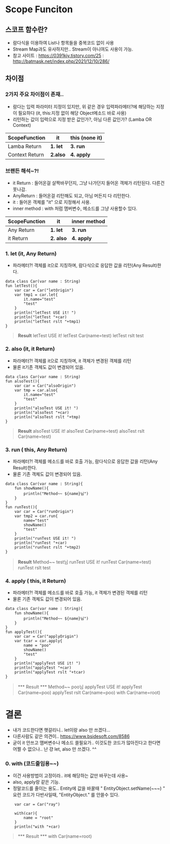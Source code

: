 Scope Funciton
===

## 스코프 함수란?
- 람다식을 이용하여 List나 항목들을 중복코드 없이 사용
- Stream Map과도 유사하지만.. Stream이 아니여도 사용이 가능.
- 참고 사이트
  : https://0391kjy.tistory.com/25
  : http://batmask.net/index.php/2021/12/10/286/

## 차이점
### **2가지 주요 차이점이 존재..**
- 람다는 입력 파라미터 지정이 있지만, 위 같은 경우 입력파라메터?에 해당하는 지정이 필요하다
  (it, this:지정 없이 해당 Object메소드 바로 사용)
- 리턴하는 값이 입력으로 지정 받은 값인가?, 아님 다른 값인가? (Lamba OR Context)

ScopeFunction | it | this (none it)
---- | ---- | ---- 
Lamba Return | **1. let** | **3. run**
Context Return | **2.also** | **4. apply**

### **브랜든 해석~?!**
- it Return : 들어온걸 살짝바꾸던지, 그냥 나가던지 들어온 객체가 리턴된다. 다른건 못나감.
- AnyReturn : 들어온걸 리턴해도 되고, 아님 머든지 다 리턴한다.
- it : 들어온 객체를 "it" 으로 지정해서 사용.
- inner method : with 처럼 맴버변수, 메소드를 그냥 사용할수 있다.

ScopeFunction | it | inner method
---- | ---- | ---- 
Any Return | **1. let** | **3. run**
it Return | **2. also** | **4. apply**

### 1. let (it, Any Return)
- 파라메터?! 객체를 it으로 지칭하며, 람다식으로 응답한 값을 리턴(Any Result)한다.
~~~
data class Car(var name : String)
fun letTest(){
    var car = Car("letOrigin")
    var tmp1 = car.let{
        it.name="test"
        "test"
    }
    println("letTest USE it! ")
    println("letTest "+car)
    println("letTest rslt "+tmp1)
}
~~~
> **Result**
> letTest USE it!
> letTest Car(name=test)
> letTest rslt test

### 2. also (it, it Return)
- 파라메터?! 객체를 it으로 지칭하며, it 객체가 변경된 객체를 리턴
- 물론 it기존 객체도 값이 변경되어 있음.
~~~
data class Car(var name : String)
fun alsoTest(){
    var car = Car("alsoOrigin")
    var tmp = car.also{
        it.name="test"
        "test"
    }
    println("alsoTest USE it! ")
    println("alsoTest "+car)
    println("alsoTest rslt "+tmp)
}
~~~
> **Result**
> alsoTest USE it!
> alsoTest Car(name=test)
> alsoTest rslt Car(name=test)


### 3. run ( this, Any Return)
- 파라메터?! 객체를 메소드를 바로 호출 가능, 람다식으로 응답한 값을 리턴(Any Result)한다.
- 물론 기존 객체도 값이 변경되어 있음.
~~~
data class Car(var name : String){
    fun showName(){
        println("Method~~ ${name}님")
    }
}
fun runTest(){
    var car = Car("runOrigin")
    var tmp2 = car.run{
        name="test"
        showName()
        "test"
    }
    println("runTest USE it! ")
    println("runTest "+car)
    println("runTest rslt "+tmp2)
}
~~~
> **Result**
> Method~~ test님
> runTest USE it!
> runTest Car(name=test)
> runTest rslt test


### 4. apply ( this,  it Return)
- 파라메터?! 객체를 메소드를 바로 호출 가능, it 객체가 변경된 객체를 리턴
- 물론 기존 객체도 값이 변경되어 있음.
~~~
data class Car(var name : String){
    fun showName(){
        println("Method~~ ${name}님")
    }
}
fun applyTest(){
    var car = Car("applyOrigin")
    var tcar = car.apply{
        name = "poo"
        showName()
        "test"
    }
    println("applyTest USE it! ")
    println("applyTest "+car)
    println("applyTest rslt "+tcar)
}
~~~
> *** Result ***
> Method~~ poo님
> applyTest USE it!
> applyTest Car(name=poo)
> applyTest rslt Car(name=poo)
> with Car(name=root)

결론
====
- 내가 코드한다면 햇갈리니.. let이랑 also 만 쓰겠다...
- 다른사람도 같은 의견이.. https://www.bsidesoft.com/8586
- 굳이 it 안쓰고 맴버변수나 메소드 쓸필요가.. 이것도한 코드가 많아진다고 한다면 어쩔 수 없으나.. 난 걍 let, also 만 쓰겠다. ^^


### 0. with (코드줄임용~~)
- 이건 사용방법이 고정이라.. it에 해당하는 값만 바꾸는데 사용~
- also, apply랑 같은 기능.
- 정말코드를 줄이는 용도.. Entity에 값을 바꿀때 " EntityObject.setName(~~~) " 요런 코드가 다반사일때, "EntityObject." 를 안쓸수 있다.
~~~
    var car = Car("ray")

    with(car){
        name = "root"
    }
    println("with "+car)
~~~
> *** Result ***
> with Car(name=root)


